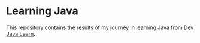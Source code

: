 # Learning Java

This repository contains the results of my journey in learning Java from [Dev Java Learn](https://dev.java/learn).
